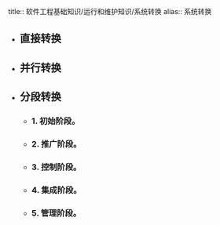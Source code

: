 title:: 软件工程基础知识/运行和维护知识/系统转换
alias:: 系统转换

- ## 直接转换
- ## 并行转换
- ## 分段转换
	- ### 1. 初始阶段。
	- ### 2. 推广阶段。
	- ### 3. 控制阶段。
	- ### 4. 集成阶段。
	- ### 5. 管理阶段。
